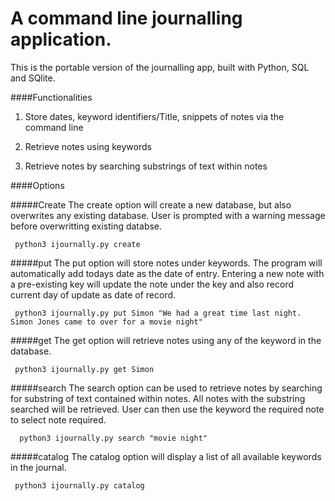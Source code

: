 # A command line journalling application. 
This is the portable version of the journalling app, built with Python, SQL and SQlite.

####Functionalities

1. Store dates, keyword identifiers/Title, snippets of notes via the command line 

2. Retrieve notes using keywords

3. Retrieve notes by searching substrings of text within notes

####Options

#####Create
  The create option will create a new database, but also overwrites any existing database. User is prompted with 
  a warning message before overwritting existing databse. 
     
     python3 ijournally.py create
     
#####put
   The put option will store notes under keywords. The program will automatically add todays date
   as the date of entry. Entering a new note with a pre-existing key will update the note under the key and 
   also record current day of update as date of record.
   
     python3 ijournally.py put Simon "We had a great time last night. Simon Jones came to over for a movie night"

#####get
   The get option will retrieve notes using any of the keyword in the database.
   
     python3 ijournally.py get Simon

#####search
   The search option can be used to retrieve notes by searching for substring of text contained within notes.
   All notes with the substring searched will be retrieved. User can then use the keyword the required note
   to select note required.
     
      python3 ijournally.py search "movie night"
    
#####catalog
   The catalog option will display a list of all available keywords in the journal.
   
     python3 ijournally.py catalog

